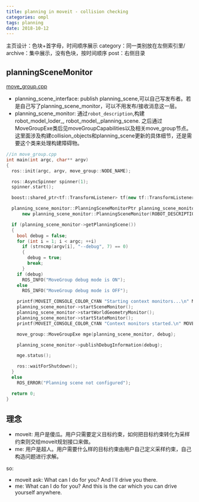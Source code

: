 ```yaml
---
title: planning in moveit - collision checking
categories: ompl
tags: planning
date: 2018-10-12
---
```


主页设计：色块+首字母，时间顺序展示
category：同一类别放在左侧索引里/
archive：集中展示，没有色块，按时间顺序
post：右侧目录

## planningSceneMonitor

[move_group.cpp](https://github.com/ros-planning/moveit/blob/kinetic-devel/moveit_ros/move_group/src/move_group.cpp)

- planning_scene_interface: publish planning_scene,可以自己写发布者。若是自己写了planning_scene_monitor，可以不用发布/接收消息这一层。
- planning_scene_monitor: 通过`robot_description`,构建robot_model_loder_, robot_model_,planning_scene. 之后通过MoveGroupExe类后见moveGroupCapabilities以及相关move_group节点。 这里面涉及构建collision_objects和planning_scene更新的具体细节，还是需要这个类来处理构建障碍物。
```c++
//in move_group.cpp
int main(int argc, char** argv)
{
  ros::init(argc, argv, move_group::NODE_NAME);

  ros::AsyncSpinner spinner(1);
  spinner.start();

  boost::shared_ptr<tf::TransformListener> tf(new tf::TransformListener(ros::Duration(10.0)));

  planning_scene_monitor::PlanningSceneMonitorPtr planning_scene_monitor(
      new planning_scene_monitor::PlanningSceneMonitor(ROBOT_DESCRIPTION, tf));

  if (planning_scene_monitor->getPlanningScene())
  {
    bool debug = false;
    for (int i = 1; i < argc; ++i)
      if (strncmp(argv[i], "--debug", 7) == 0)
      {
        debug = true;
        break;
      }
    if (debug)
      ROS_INFO("MoveGroup debug mode is ON");
    else
      ROS_INFO("MoveGroup debug mode is OFF");

    printf(MOVEIT_CONSOLE_COLOR_CYAN "Starting context monitors...\n" MOVEIT_CONSOLE_COLOR_RESET);
    planning_scene_monitor->startSceneMonitor();
    planning_scene_monitor->startWorldGeometryMonitor();
    planning_scene_monitor->startStateMonitor();
    printf(MOVEIT_CONSOLE_COLOR_CYAN "Context monitors started.\n" MOVEIT_CONSOLE_COLOR_RESET);

    move_group::MoveGroupExe mge(planning_scene_monitor, debug);

    planning_scene_monitor->publishDebugInformation(debug);

    mge.status();

    ros::waitForShutdown();
  }
  else
    ROS_ERROR("Planning scene not configured");

  return 0;
}
```

## 理念

- moveit: 用户是傻瓜。用户只需要定义目标约束，如何把目标约束转化为采样约束则交给moveit规划接口来做。
- me: 用户是超人。用户需要什么样的目标约束由用户自己定义采样约束，自己构造问题进行求解。

so:

- moveit ask: What can I do for you? And I\`ll drive you there.
- me: What can I do for you? And this is the car which you can drive yourself anywhere.